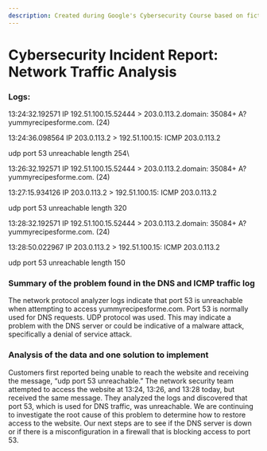 ```yaml
---
description: Created during Google's Cybersecurity Course based on fictional information
---
```


# Cybersecurity Incident Report:  Network Traffic Analysis

### Logs:

13:24:32.192571 IP 192.51.100.15.52444 > 203.0.113.2.domain: 35084+ A? yummyrecipesforme.com. (24)

13:24:36.098564 IP 203.0.113.2 > 192.51.100.15: ICMP 203.0.113.2&#x20;

udp port 53 unreachable length 254\


13:26:32.192571 IP 192.51.100.15.52444 > 203.0.113.2.domain: 35084+ A? yummyrecipesforme.com. (24)

13:27:15.934126 IP 203.0.113.2 > 192.51.100.15: ICMP 203.0.113.2&#x20;

udp port 53 unreachable length 320



13:28:32.192571 IP 192.51.100.15.52444 > 203.0.113.2.domain: 35084+ A? yummyrecipesforme.com. (24)

13:28:50.022967 IP 203.0.113.2 > 192.51.100.15: ICMP 203.0.113.2&#x20;

udp port 53 unreachable length 150

### &#x20;Summary of the problem found in the DNS and ICMP traffic log

The network protocol analyzer logs indicate that port 53 is unreachable when attempting to access yummyrecipesforme.com. Port 53 is normally used for DNS requests. UDP protocol was used. This may indicate a problem with the DNS server or could be indicative of a malware attack, specifically a denial of service attack.&#x20;

### Analysis of the data and one solution to implement

Customers first reported being unable to reach the website and receiving the message, “udp port 53 unreachable.” The network security team attempted to access the website at 13:24, 13:26, and 13:28 today, but received the same message. They analyzed the logs and discovered that port 53, which is used for DNS traffic, was unreachable. We are continuing to investigate the root cause of this problem to determine how to restore access to the website. Our next steps are to see if the DNS server is down or if there is a misconfiguration in a firewall that is blocking access to port 53.
